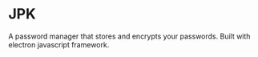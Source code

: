 # JPK
A password manager that stores and encrypts your passwords. Built with electron javascript framework.
